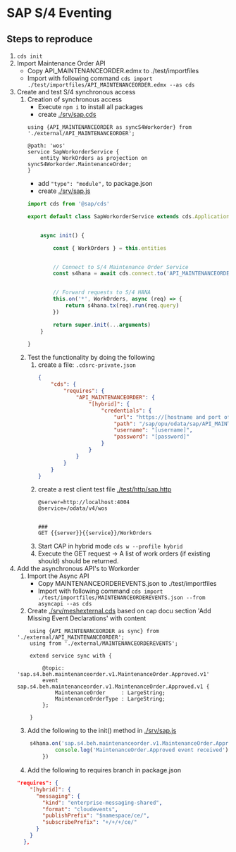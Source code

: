 # SAP S/4 Eventing



## Steps to reproduce
1. `cds init`
2. Import Maintenance Order API
    - Copy API_MAINTENANCEORDER.edmx to ./test/importfiles
    - Import with following command `cds import ./test/importfiles/API_MAINTENANCEORDER.edmx --as cds`
3. Create and test S/4 synchronous access
    1. Creation of synchronous access
        - Execute `npm i` to install all packages
        - create [./srv/sap.cds](./srv/sap.cds)
        ```cds
        using {API_MAINTENANCEORDER as syncS4Workorder} from './external/API_MAINTENANCEORDER';

        @path: 'wos'
        service SapWorkorderService {
            entity WorkOrders as projection on syncS4Workorder.MaintenanceOrder;
        }
        ```
        - add `"type": "module",` to package.json
        - create [./srv/sap.js](./srv/sap.js)
        ```javascript
        import cds from '@sap/cds'

        export default class SapWorkorderService extends cds.ApplicationService {


            async init() {

                const { WorkOrders } = this.entities


                // Connect to S/4 Maintenance Order Service
                const s4hana = await cds.connect.to('API_MAINTENANCEORDER')


                // Forward requests to S/4 HANA
                this.on('*', WorkOrders, async (req) => {
                    return s4hana.tx(req).run(req.query)
                })

                return super.init(...arguments)
            }

        }
        ```
    2. Test the functionality by doing the following
        1. create a file: `.cdsrc-private.json`
            ```json
            {
                "cds": {
                    "requires": {
                        "API_MAINTENANCEORDER": {
                            "[hybrid]": {
                                "credentials": {
                                    "url": "https://[hostname and port of your sap system]",
                                    "path": "/sap/opu/odata/sap/API_MAINTENANCEORDER",
                                    "username": "[username]",
                                    "password": "[password]"
                                }
                            }
                        }
                    }
                }
            }
            ```
        2. create a rest client test file [./test/http/sap.http](./test/http/sap.http)
            ```http
            @server=http://localhost:4004
            @service=/odata/v4/wos


            ###
            GET {{server}}{{service}}/WorkOrders

            ```
        3. Start CAP in hybrid mode `cds w --profile hybrid`
        4. Execute the GET request -> A list of work orders (if existing should) should be returned.
4. Add the asynchronous API's to Workorder
    1. Import the Async API
         - Copy MAINTENANCEORDEREVENTS.json to ./test/importfiles
        - Import with following command `cds import ./test/importfiles/MAINTENANCEORDEREVENTS.json --from asyncapi --as cds`
    2. Create [./srv/meshexternal.cds](./srv/meshexternal.cds) based on cap docu section 'Add Missing Event Declarations' with content
    ```cds
        using {API_MAINTENANCEORDER as sync} from './external/API_MAINTENANCEORDER';
        using from './external/MAINTENANCEORDEREVENTS';

        extend service sync with {

            @topic: 'sap.s4.beh.maintenanceorder.v1.MaintenanceOrder.Approved.v1'
            event sap.s4.beh.maintenanceorder.v1.MaintenanceOrder.Approved.v1 {
                MaintenanceOrder     : LargeString;
                MaintenanceOrderType : LargeString;
            };

        }
    ```
    3. Add the following to the init() method in [./srv/sap.js](./srv/sap.js)
    ```javascript
        s4hana.on('sap.s4.beh.maintenanceorder.v1.MaintenanceOrder.Approved.v1', async (req) => {
                console.log('MaintenanceOrder.Approved event received')
            })

    ```
    4. Add the following to requires branch in package.json
    ```json
    "requires": {
        "[hybrid]": {
          "messaging": {
            "kind": "enterprise-messaging-shared",
            "format": "cloudevents",
            "publishPrefix": "$namespace/ce/",
            "subscribePrefix": "+/+/+/ce/"
          }
        }
      },
    ```
          